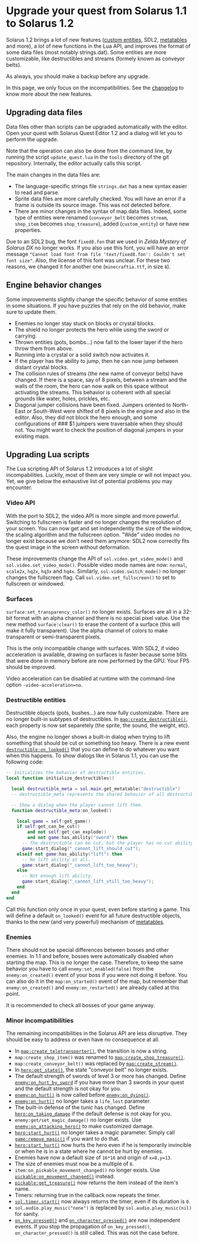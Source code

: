 # Upgrade your quest from Solarus 1.1 to Solarus 1.2

Solarus 1.2 brings a lot of new features ([custom entities](http://www.solarus-games.org/doc/1.2/lua_api_custom_entity.html), SDL2, [metatables](http://www.solarus-games.org/doc/1.2/lua_api_main.html) and more), a lot of new functions in the Lua API, and improves the format of some data files (most notably strings.dat). Some entities are more customizable, like destructibles and streams (formely known as conveyor belts).

As always, you should make a backup before any upgrade.

In this page, we only focus on the incompatibilities. See the [changelog](https://gitlab.com/solarus-games/solarus/blob/v1.2/ChangeLog) to know more about the new features.

## Upgrading data files

Data files other than scripts can be upgraded automatically with the editor. Open your quest with Solarus Quest Editor 1.2 and a dialog will let you to perform the upgrade.

Note that the operation can also be done from the command line, by running the script `update_quest.lua` in the `tools` directory of the git repository. Internally, the editor actually calls this script.

The main changes in the data files are:

- The language-specific strings file `strings.dat` has a new syntax easier to read and parse.
- Sprite data files are more carefully checked. You will have an error if a frame is outside its source image. This was not detected before.
- There are minor changes in the syntax of map data files. Indeed, some type of entities were renamed (`conveyor_belt` becomes `stream`, `shop_item` becomes `shop_treasure`), added (`custom_entity`) or have new properties.

Due to an SDL2 bug, the font `fixed8.fon` that we used in _Zelda Mystery of Solarus DX_ no longer works. If you also use this font, you will have an error message `"Cannot load font from file 'text/fixed8.fon': Couldn't set font size"`. Also, the license of this font was unclear. For these two reasons, we changed it for another one (`minecraftia.ttf`, in size `8`).

## Engine behavior changes

Some improvements slightly change the specific behavior of some entities in some situations. If you have puzzles that rely on the old behavior, make sure to update them.

- Enemies no longer stay stuck on blocks or crystal blocks.
- The shield no longer protects the hero while using the sword or carrying.
- Thrown entities (pots, bombs...) now fall to the lower layer if the hero throw them from above.
- Running into a crystal or a solid switch now activates it.
- If the player has the ability to jump, then he can now jump between distant crystal blocks.
- The collision rules of streams (the new name of conveyor belts) have changed. If there is a space, say of 8 pixels, between a stream and the walls of the room, the hero can now walk on this space without activating the streams. This behavior is coherent with all special grounds like water, holes, prickles, etc.
- Diagonal jumper collisions have been fixed. Jumpers oriented to North-East or South-West were shifted of 8 pixels in the engine and also in the editor. Also, they did not block the hero enough, and some configurations of ### $1
  jumpers were traversable when they should not. You might want to check the position of diagonal jumpers in your existing maps.

## Upgrading Lua scripts

The Lua scripting API of Solarus 1.2 introduces a lot of slight incompabilities. Luckily, most of them are very simple or will not impact you. Yet, we give below the exhaustive list of potential problems you may encounter.

### Video API

With the port to SDL2, the video API is more simple and more powerful. Switching to fullscreen is faster and no longer changes the resolution of your screen. You can now get and set independently the size of the window, the scaling algorithm and the fullscreen option. "Wide" video modes no longer exist because we don't need them anymore: SDL2 now correctly fits the quest image in the screen without deformation.

These improvements change the API of `sol.video.get_video_mode()` and `sol.video.set_video_mode()`. Possible video mode names are now: `normal`, `scale2x`, `hq2x`, `hq3x` and `hq4x`. Similarly, `sol.video.switch_mode()` no longer changes the fullscreen flag. Call `sol.video.set_fullscreen()` to set to fullscreen or windowed.

### Surfaces

`surface:set_transparency_color()` no longer exists. Surfaces are all in a 32-bit format with an alpha channel and there is no special pixel value. Use the new method `surface:clear()` to erase the content of a surface (this will make it fully transparent). Use the alpha channel of colors to make transparent or semi-transparent pixels.

This is the only incompatible change with surfaces. With SDL2, if video acceleration is available, drawing on surfaces is faster because some blits that were done in memory before are now performed by the GPU. Your FPS should be improved.

Video acceleration can be disabled at runtime with the command-line option `-video-acceleration=no`.

### Destructible entities

Destructible objects (pots, bushes...) are now fully customizable. There are no longer built-in subtypes of destructibles. In [`map:create_destructible()`](http://www.solarus-games.org/doc/1.2/lua_api_map.html#lua_api_map_create_destructible), each property is now set separetely (the sprite, the sound, the weight, etc).

Also, the engine no longer shows a built-in dialog when trying to lift something that should be cut or something too heavy. There is a new event [`destructible:on_looked()`](http://www.solarus-games.org/doc/1.2/lua_api_destructible.html#lua_api_destructible_on_looked) that you can define to do whatever you want when this happens. To show dialogs like in Solarus 1.1, you can use the following code:

```lua
-- Initializes the behavior of destructible entities.
local function initialize_destructibles()

  local destructible_meta = sol.main.get_metatable("destructible")
  -- destructible_meta represents the shared behavior of all destructible objects.

  -- Show a dialog when the player cannot lift them.
  function destructible_meta:on_looked()

    local game = self:get_game()
    if self:get_can_be_cut()
        and not self:get_can_explode()
        and not game:has_ability("sword") then
      -- The destructible can be cut, but the player has no cut ability.
      game:start_dialog("_cannot_lift_should_cut");
    elseif not game:has_ability("lift") then
      -- No lift ability at all.
      game:start_dialog("_cannot_lift_too_heavy");
    else
      -- Not enough lift ability.
      game:start_dialog("_cannot_lift_still_too_heavy");
    end
  end
end
```

Call this function only once in your quest, even before starting a game. This will define a default `on_looked()` event for all future destructible objects, thanks to the new (and very powerful) mechanism of [metatables](http://www.solarus-games.org/doc/1.2/lua_api_main.html#lua_api_main_get_metatable).

### Enemies

There should not be special differences between bosses and other enemies. In 1.1 and before, bosses were automatically disabled when starting the map. This is no longer the case. Therefore, to keep the same behavior you have to call `enemy:set_enabled(false)` from the `enemy:on_created()` event of your boss if you were not doing it before. You can also do it in the `map:on_started()` event of the map, but remember that `enemy:on_created()` and `enemy:on_restarted()` are already called at this point.

It is recommended to check all bosses of your game anyway.

### Minor incompatibilities

The remaining incompatibilities in the Solarus API are less disruptive. They should be easy to address or even have no consequence at all.

- In [`map:create_teletransporter()`](http://www.solarus-games.org/doc/1.2/lua_api_map.html#lua_api_map_create_teletransporter), the transition is now a string.
- `map:create_shop_item()` was renamed to [`map:create_shop_treasure()`](http://www.solarus-games.org/doc/1.2/lua_api_map.html#lua_api_map_create_teletransporter).
- `map:create_conveyor_belt()` was replaced by [`map:create_stream()`](http://www.solarus-games.org/doc/1.2/lua_api_map.html#lua_api_map_create_stream).
- In [`hero:get_state()`](http://www.solarus-games.org/doc/1.2/lua_api_hero.html#lua_api_hero_get_state), the state "conveyor belt" no longer exists.
- The default strength of swords of level 3 or more has changed. Define [`enemy:on_hurt_by_sword`](http://www.solarus-games.org/doc/1.2/lua_api_enemy.html#lua_api_enemy_on_hurt_by_sword) if you have more than 3 swords in your quest and the default strength is not okay for you.
- [`enemy:on_hurt()`](http://www.solarus-games.org/doc/1.2/lua_api_enemy.html#lua_api_enemy_on_hurt) is now called before [`enemy:on_dying()`](http://www.solarus-games.org/doc/1.2/lua_api_enemy.html#lua_api_enemy_on_dying).
- [`enemy:on_hurt()`](http://www.solarus-games.org/doc/1.2/lua_api_enemy.html#lua_api_enemy_on_hurt) no longer takes a `life_lost` parameter.
- The built-in defense of the tunic has changed. Define [`hero:on_taking_damage`](<http://www.solarus-games.org/doc/1.2/lua_api_hero.html#lua_api_hero_on_taking_damage()>) if the default defense is not okay for you.
- `enemy:get/set_magic_damage()` no longer exists. Use [`enemy:on_attacking_hero()`](http://www.solarus-games.org/doc/1.2/lua_api_enemy.html#lua_api_enemy_on_attacking_hero) to make customized damage.
- [`hero:start_hurt()`](http://www.solarus-games.org/doc/1.2/lua_api_hero.html#lua_api_hero_start_hurt) no longer takes a magic parameter. Simply call [`game:remove_magic()`](http://www.solarus-games.org/doc/1.2/lua_api_game.html#lua_api_game_remove_magic) if you want to do that.
- [`hero:start_hurt()`](http://www.solarus-games.org/doc/1.2/lua_api_hero.html#lua_api_hero_start_hurt) now hurts the hero even if he is temporarily invincible or when he is in a state where he cannot be hurt by enemies.
- Enemies have now a default size of `16*16` and origin of `x=8,y=13`.
- The size of enemies must now be a multiple of `8`.
- `item:on_pickable_movement_changed()` no longer exists. Use [`pickable:on_movement_changed()`](http://www.solarus-games.org/doc/1.2/lua_api_entity.html#lua_api_entity_on_movement_changed) instead.
- [`pickable:get_treasure()`](http://www.solarus-games.org/doc/1.2/lua_api_pickable.html#lua_api_pickable_get_treasure) now returns the item instead of the item's name.
- Timers: returning true in the callback now repeats the timer.
- [`sol.timer.start()`](http://www.solarus-games.org/doc/1.2/lua_api_timer.html#lua_api_timer_start) now always returns the timer, even if its duration is `0`.
- `sol.audio.play_music("none")` is replaced by `sol.audio.play_music(nil)` for sanity.
- [`on_key_pressed()`](http://www.solarus-games.org/doc/1.2/lua_api_main.html#lua_api_main_on_key_pressed) and [`on_character_pressed()`](http://www.solarus-games.org/doc/1.2/lua_api_main.html#lua_api_main_on_character_pressed) are now independent events. If you stop the propagation of `on_key_pressed()`, `on_character_pressed()` is still called. This was not the case before.

